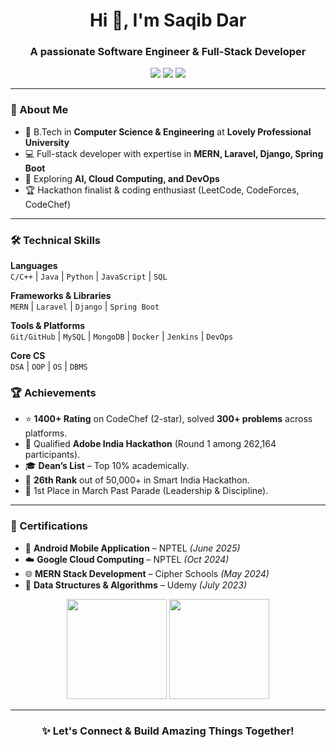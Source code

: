 <!-- GitHub Profile README -->

<h1 align="center">Hi 👋, I'm Saqib Dar</h1>
<h3 align="center">A passionate Software Engineer & Full-Stack Developer</h3>

<p align="center">
  <a href="mailto:darsaqib4979@gmail.com"><img src="https://img.shields.io/badge/Email-darsaqib4979%40gmail.com-red?style=for-the-badge&logo=gmail"></a>
  <a href="https://linkedin.com/in/saqib-dar-36856020a"><img src="https://img.shields.io/badge/LinkedIn-Saqib%20Dar-blue?style=for-the-badge&logo=linkedin"></a>
  <a href="https://github.com/SaqibDar112"><img src="https://img.shields.io/badge/GitHub-SaqibDar112-black?style=for-the-badge&logo=github"></a>
</p>

---

### 🚀 About Me
- 🌱 B.Tech in **Computer Science & Engineering** at **Lovely Professional University** 
- 💻 Full-stack developer with expertise in **MERN, Laravel, Django, Spring Boot**  
- 🔭 Exploring **AI, Cloud Computing, and DevOps**  
- 🏆 Hackathon finalist & coding enthusiast (LeetCode, CodeForces, CodeChef)  

---

### 🛠️ Technical Skills

**Languages**  
`C/C++` | `Java` | `Python` | `JavaScript` | `SQL`

**Frameworks & Libraries**  
`MERN` | `Laravel` | `Django` | `Spring Boot`

**Tools & Platforms**  
`Git/GitHub` | `MySQL` | `MongoDB` | `Docker` | `Jenkins` | `DevOps`

**Core CS**  
`DSA` | `OOP` | `OS` | `DBMS`


### 🏆 Achievements
- ⭐ **1400+ Rating** on CodeChef (2-star), solved **300+ problems** across platforms.  
- 🎯 Qualified **Adobe India Hackathon** (Round 1 among 262,164 participants).  
- 🎓 **Dean’s List** – Top 10% academically.  
- 🥇 **26th Rank** out of 50,000+ in Smart India Hackathon.  
- 🏅 1st Place in March Past Parade (Leadership & Discipline).  

---

### 📜 Certifications
- 📱 **Android Mobile Application** – NPTEL *(June 2025)*  
- ☁️ **Google Cloud Computing** – NPTEL *(Oct 2024)*  
- 🌐 **MERN Stack Development** – Cipher Schools *(May 2024)*  
- 📘 **Data Structures & Algorithms** – Udemy *(July 2023)*  



<p align="center">
  <img src="https://github-readme-stats.vercel.app/api?username=SaqibDar112&show_icons=true&theme=tokyonight" height="160px"/>
  <img src="https://github-readme-stats.vercel.app/api/top-langs/?username=SaqibDar112&layout=compact&theme=tokyonight" height="160px"/>
</p>

---

<h3 align="center">✨ Let's Connect & Build Amazing Things Together!</h3>
